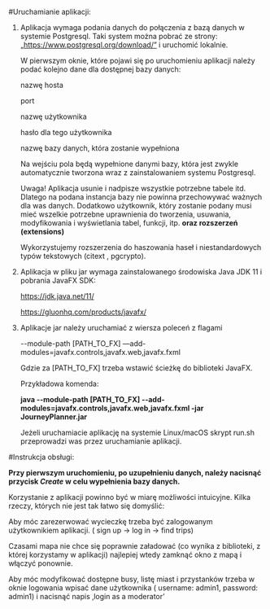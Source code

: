 #Uruchamianie aplikacji:

1. Aplikacja wymaga podania danych do połączenia z bazą danych w systemie Postgresql. 
Taki system można pobrać ze strony: „https://www.postgresql.org/download/” i uruchomić lokalnie. 

    W pierwszym oknie, które pojawi się po uruchomieniu aplikacji należy podać kolejno dane dla dostępnej bazy danych:
	
	nazwę hosta 
	
	port
	
	nazwę użytkownika
	
	hasło dla tego użytkownika
	
	nazwę bazy danych, która zostanie wypełniona
	
    Na wejściu pola będą wypełnione danymi bazy, która jest zwykle automatycznie tworzona wraz z zainstalowaniem systemu Postgresql.

    Uwaga! Aplikacja usunie i nadpisze wszystkie potrzebne tabele itd. Dlatego na podana instancja bazy nie powinna przechowywać ważnych dla was danych.
Dodatkowo użytkownik, który zostanie podany musi mieć wszelkie potrzebne uprawnienia do tworzenia, usuwania, modyfikowania i wyświetlania tabel, funkcji, itp. 
**oraz rozszerzeń (extensions)**

    Wykorzystujemy rozszerzenia do haszowania haseł i niestandardowych typów tekstowych (citext
, pgcrypto).

2. Aplikacja w pliku jar wymaga zainstalowanego środowiska Java JDK 11 i pobrania JavaFX SDK:

    https://jdk.java.net/11/

    https://gluonhq.com/products/javafx/

3. Aplikacje jar należy uruchamiać z wiersza poleceń z flagami 

    --module-path [PATH_TO_FX] —add-modules=javafx.controls,javafx.web,javafx.fxml

    Gdzie za [PATH_TO_FX] trzeba wstawić ścieżkę do biblioteki JavaFX.

    Przykładowa komenda:

    **java --module-path [PATH_TO_FX] --add-modules=javafx.controls,javafx.web,javafx.fxml -jar JourneyPlanner.jar**

    Jeżeli uruchamiacie aplikację na systemie Linux/macOS skrypt run.sh przeprowadzi was przez uruchamianie aplikacji.
    
#Instrukcja obsługi:

**Przy pierwszym uruchomieniu, po uzupełnieniu danych, należy nacisnąć przycisk *Create* w celu wypełnienia bazy danych.**


Korzystanie z aplikacji powinno być w miarę możliwości intuicyjne. 
Kilka rzeczy, których nie jest tak łatwo się domyślić:

Aby móc zarezerwować wycieczkę trzeba być zalogowanym użytkownikiem aplikacji. 
( sign up -> log in -> find trips)

Czasami mapa nie chce się poprawnie załadować (co wynika z biblioteki, z której korzystamy w aplikacji) najlepiej wtedy zamknąć okno z mapą i włączyć ponownie.

Aby móc modyfikować dostępne busy, listę miast i przystanków trzeba w oknie logowania wpisać dane użytkownika ( username: admin1, password: admin1) i nacisnąć napis ‚login as a moderator’